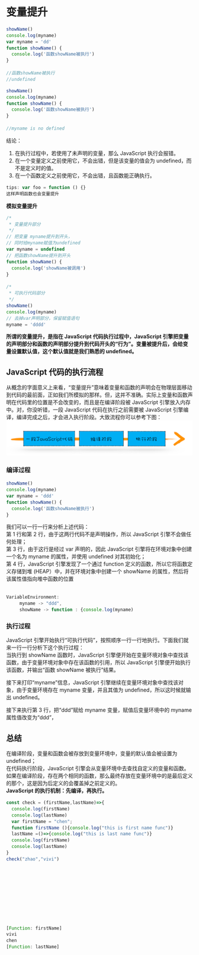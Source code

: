 # 变量提升
```javascript
showName()
console.log(myname)
var myname = 'dd'
function showName() {
  console.log('函数showName被执行')
}

//函数showName被执行
//undefined
```

```javascript
showName()
console.log(myname)
function showName() {
  console.log('函数showName被执行')
}

//myname is no defined
```

结论：

1. 在执行过程中，若使用了未声明的变量，那么 JavaScript 执行会报错。
1. 在一个变量定义之前使用它，不会出错，但是该变量的值会为 undefined，而不是定义时的值。
1. 在一个函数定义之前使用它，不会出错，且函数能正确执行。

```javascript
tips: var foo = function () {}
这样声明函数也会变量提升
```

**模拟变量提升**

```javascript
/*
 * 变量提升部分
 */
// 把变量 myname提升到开头，
// 同时给myname赋值为undefined
var myname = undefined
// 把函数showName提升到开头
function showName() {
  console.log('showName被调用')
}

/*
 * 可执行代码部分
 */
showName()
console.log(myname)
// 去掉var声明部分，保留赋值语句
myname = 'dddd'
```

**所谓的变量提升，是指在 JavaScript 代码执行过程中，JavaScript 引擎把变量的声明部分和函数的声明部分提升到代码开头的“行为”。变量被提升后，会给变量设置默认值，这个默认值就是我们熟悉的 undefined。**

## JavaScript 代码的执行流程

从概念的字面意义上来看，“变量提升”意味着变量和函数的声明会在物理层面移动到代码的最前面，正如我们所模拟的那样。但，这并不准确。实际上变量和函数声明在代码里的位置是不会改变的，而且是在编译阶段被 JavaScript 引擎放入内存中。对，你没听错，一段 JavaScript 代码在执行之前需要被 JavaScript 引擎编译，编译完成之后，才会进入执行阶段。大致流程你可以参考下图：
![image.png](../../assets/1646836977803-ed6b35be-3f9f-4ada-b2fd-afd812397cad.png)

### 编译过程

```javascript
showName()
console.log(myname)
var myname = 'ddd'
function showName() {
  console.log('函数showName被执行')
}
```

我们可以一行一行来分析上述代码：<br />第 1 行和第 2 行，由于这两行代码不是声明操作，所以 JavaScript 引擎不会做任何处理；<br />第 3 行，由于这行是经过 var 声明的，因此 JavaScript 引擎将在环境对象中创建一个名为 myname 的属性，并使用 undefined 对其初始化；<br />第 4 行，JavaScript 引擎发现了一个通过 function 定义的函数，所以它将函数定义存储到堆 (HEAP）中，并在环境对象中创建一个 showName 的属性，然后将该属性值指向堆中函数的位置

```javascript

VariableEnvironment:
     myname -> "ddd",
     showName -> function : {console.log(myname)
```

### 执行过程

JavaScript 引擎开始执行“可执行代码”，按照顺序一行一行地执行。下面我们就来一行一行分析下这个执行过程：<br />当执行到 showName 函数时，JavaScript 引擎便开始在变量环境对象中查找该函数，由于变量环境对象中存在该函数的引用，所以 JavaScript 引擎便开始执行该函数，并输出“函数 showName 被执行”结果。

接下来打印“myname”信息，JavaScript 引擎继续在变量环境对象中查找该对象，由于变量环境存在 myname 变量，并且其值为 undefined，所以这时候就输出 undefined。

接下来执行第 3 行，把“ddd”赋给 myname 变量，赋值后变量环境中的 myname 属性值改变为“ddd”，

## 总结

在编译阶段，变量和函数会被存放到变量环境中，变量的默认值会被设置为 undefined；<br />在代码执行阶段，JavaScript 引擎会从变量环境中去查找自定义的变量和函数。<br />如果在编译阶段，存在两个相同的函数，那么最终存放在变量环境中的是最后定义的那个，这是因为后定义的会覆盖掉之前定义的。<br />**JavaScript 的执行机制：先编译，再执行。**

```javascript
const check = (firstName,lastName)=>{
  console.log(firstName)
  console.log(lastName)
  var firstName = "chen";
  function firstName (){console.log("this is first name func")}
  lastName =()=>{console.log("this is last name func")}
  console.log(firstName)
  console.log(lastName)
}
check("zhao","vivi")










[Function: firstName]
vivi
chen
[Function: lastName]

```

